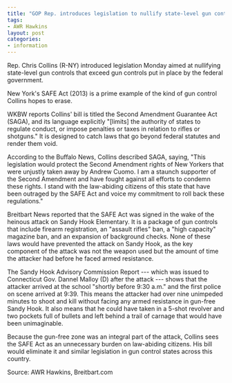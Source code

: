 ```yaml
---
title: "GOP Rep. introduces legislation to nullify state-level gun controls"
tags:
- AWR Hawkins
layout: post
categories:
- information
---
```


Rep. Chris Collins (R-NY) introduced legislation Monday aimed at nullifying state-level gun controls that exceed gun controls put in place by the federal government.

New York's SAFE Act (2013) is a prime example of the kind of gun control Collins hopes to erase.

WKBW reports Collins' bill is titled the Second Amendment Guarantee Act (SAGA), and its language explicitly "[limits] the authority of states to regulate conduct, or impose penalties or taxes in relation to rifles or shotguns." It is designed to catch laws that go beyond federal statutes and render them void.

According to the Buffalo News, Collins described SAGA, saying, "This legislation would protect the Second Amendment rights of New Yorkers that were unjustly taken away by Andrew Cuomo. I am a staunch supporter of the Second Amendment and have fought against all efforts to condemn these rights. I stand with the law-abiding citizens of this state that have been outraged by the SAFE Act and voice my commitment to roll back these regulations."

Breitbart News reported that the SAFE Act was signed in the wake of the heinous attack on Sandy Hook Elementary. It is a package of gun controls that include firearm registration, an "assault rifles" ban, a "high capacity" magazine ban, and an expansion of background checks. None of these laws would have prevented the attack on Sandy Hook, as the key component of the attack was not the weapon used but the amount of time the attacker had before he faced armed resistance.

The Sandy Hook Advisory Commission Report --- which was issued to Connecticut Gov. Dannel Malloy (D) after the attack --- shows that the attacker arrived at the school "shortly before 9:30 a.m." and the first police on scene arrived at 9:39. This means the attacker had over nine unimpeded minutes to shoot and kill without facing any armed resistance in gun-free Sandy Hook. It also means that he could have taken in a 5-shot revolver and two pockets full of bullets and left behind a trail of carnage that would have been unimaginable.

Because the gun-free zone was an integral part of the attack, Collins sees the SAFE Act as an unnecessary burden on law-abiding citizens. His bill would eliminate it and similar legislation in gun control states across this country.

Source: AWR Hawkins, Breitbart.com
